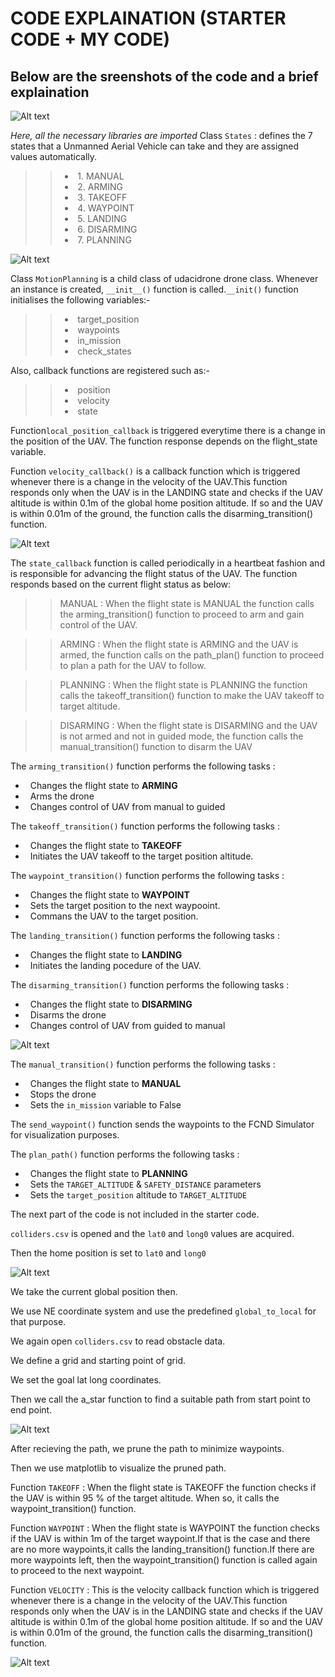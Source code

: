 # CODE EXPLAINATION (STARTER CODE + MY CODE)
## Below are the sreenshots of the code and a brief explaination  

![Alt text](https://github.com/sparklytopaz/MotionPlanning/blob/master/m1.JPG?raw=true "m1")

*Here, all the necessary libraries are imported* 
Class `States` : defines the 7 states that a Unmanned Aerial Vehicle can take and they are assigned values automatically.
>>- &nbsp;1. MANUAL 
>>- &nbsp;2. ARMING
>>- &nbsp;3. TAKEOFF
>>- &nbsp;4. WAYPOINT
>>- &nbsp;5. LANDING
>>- &nbsp;6. DISARMING
>>- &nbsp;7. PLANNING

![Alt text](https://github.com/sparklytopaz/MotionPlanning/blob/master/m2.JPG?raw=true "m2")

Class `MotionPlanning` is a child class of udacidrone drone class.
Whenever an instance is created, `__init__()` function is called.`__init()` function initialises the following variables:-
>>- &nbsp;target_position
>>- &nbsp;waypoints
>>- &nbsp;in_mission
>>- &nbsp;check_states

Also, callback functions are registered such as:-
>>- &nbsp;position
>>- &nbsp;velocity
>>- &nbsp;state 

Function`local_position_callback` is triggered everytime there is a change in the position of the UAV. The function response depends on the flight_state variable.

Function `velocity_callback()` is a callback function which is triggered whenever there is a change in the velocity of the UAV.This function responds only when the UAV is in the LANDING state and checks if the UAV altitude is within 0.1m of the global home position    altitude. If so and the UAV is within 0.01m of the ground, the function calls the disarming_transition() function.


![Alt text](https://github.com/sparklytopaz/MotionPlanning/blob/master/m3.png?raw=true "m3")

The `state_callback` function is called periodically in a heartbeat fashion and is responsible for advancing the flight status of the UAV. The function responds based on the current flight status as below:

>>MANUAL : When the flight state is MANUAL the function calls the arming_transition() function to proceed to arm and gain control of the UAV.

>>ARMING : When the flight state is ARMING and the UAV is armed, the function calls on the path_plan() function to proceed to plan a path for the UAV to follow.

>>PLANNING : When the flight state is PLANNING the function calls the takeoff_transition() function to make the UAV takeoff to target altitude.

>>DISARMING : When the flight state is DISARMING and the UAV is not armed and not in guided mode, the function calls the manual_transition() function to disarm the UAV
    
The `arming_transition()` function performs the following tasks :

- &nbsp; Changes the flight state to **ARMING** 
- &nbsp; Arms the drone
- &nbsp; Changes control of UAV from manual to guided

The `takeoff_transition()` function performs the following tasks :

- &nbsp; Changes the flight state to **TAKEOFF** 
- &nbsp; Initiates the UAV takeoff to the target position altitude.

The `waypoint_transition()` function performs the following tasks :

- &nbsp; Changes the flight state to **WAYPOINT** 
- &nbsp; Sets the target position to the next waypooint.
- &nbsp; Commans the UAV to the target position.

The `landing_transition()` function performs the following tasks :

- &nbsp; Changes the flight state to **LANDING** 
- &nbsp; Initiates the landing pocedure of the UAV.

The `disarming_transition()` function performs the following tasks :

- &nbsp; Changes the flight state to **DISARMING**
- &nbsp; Disarms the drone
- &nbsp; Changes control of UAV from guided to manual

![Alt text](https://github.com/sparklytopaz/MotionPlanning/blob/master/m4.png?raw=true "m4")

The `manual_transition()` function performs the following tasks :

- &nbsp; Changes the flight state to **MANUAL**
- &nbsp; Stops the drone
- &nbsp; Sets the `in_mission` variable to False

The `send_waypoint()` function sends the waypoints to the FCND Simulator for visualization purposes.

The `plan_path()` function performs the following tasks :

- &nbsp; Changes the flight state to **PLANNING**
- &nbsp; Sets the `TARGET_ALTITUDE` & `SAFETY_DISTANCE` parameters
- &nbsp; Sets the `target_position` altitude to `TARGET_ALTITUDE`

The next part of the code is not included in the starter code.

`colliders.csv` is opened and the `lat0` and `long0` values are acquired.

Then the home position is set to `lat0` and `long0`


![Alt text](https://github.com/sparklytopaz/MotionPlanning/blob/master/m5.png?raw=true "m5")

We take the current global position then.

We use NE coordinate system and use the predefined `global_to_local` for that purpose.

We again open `colliders.csv` to read obstacle data.

We define a grid and starting point of grid.

We set the goal lat long coordinates.

Then we call the a_star function to find a suitable path from start point to end point.

![Alt text](https://github.com/sparklytopaz/MotionPlanning/blob/master/m6.png?raw=true "m6")

After recieving the path, we prune the path to minimize waypoints.

Then we use matplotlib to visualize the pruned path.

Function `TAKEOFF` : When the flight state is TAKEOFF the function checks if the UAV is within 95 % of the target altitude. When so, it calls the waypoint_transition() function.
    
Function `WAYPOINT` : When the flight state is WAYPOINT the function checks if the UAV is within 1m of the target waypoint.If that is the case and  there are no more waypoints,it calls the landing_transition() function.If there are more waypoints left, then the waypoint_transition()  function is called again to proceed to the next waypoint.
  
Function `VELOCITY` : This is the velocity callback function which is triggered whenever there is a change in the velocity of the UAV.This function responds only when the UAV is in the LANDING state and checks if the UAV altitude is within 0.1m of the global home position altitude. If so and the UAV is within 0.01m of the ground, the function calls the disarming_transition() function.

![Alt text](https://github.com/sparklytopaz/MotionPlanning/blob/master/m7.png?raw=true "m7")
